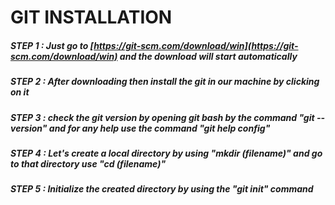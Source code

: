 # GIT INSTALLATION

##### STEP 1 : Just go to [https://git-scm.com/download/win](https://git-scm.com/download/win) and the download will start automatically

##### STEP 2 : After downloading then install the git in our machine by clicking on it

##### STEP 3 : check the git version by opening git bash by the command "git --version" and for any help use the command "git help config"

##### STEP 4 : Let's create a local directory by using "mkdir (filename)" and go to that directory use "cd (filename)"

##### STEP 5 : Initialize the created directory by using the "git init" command

